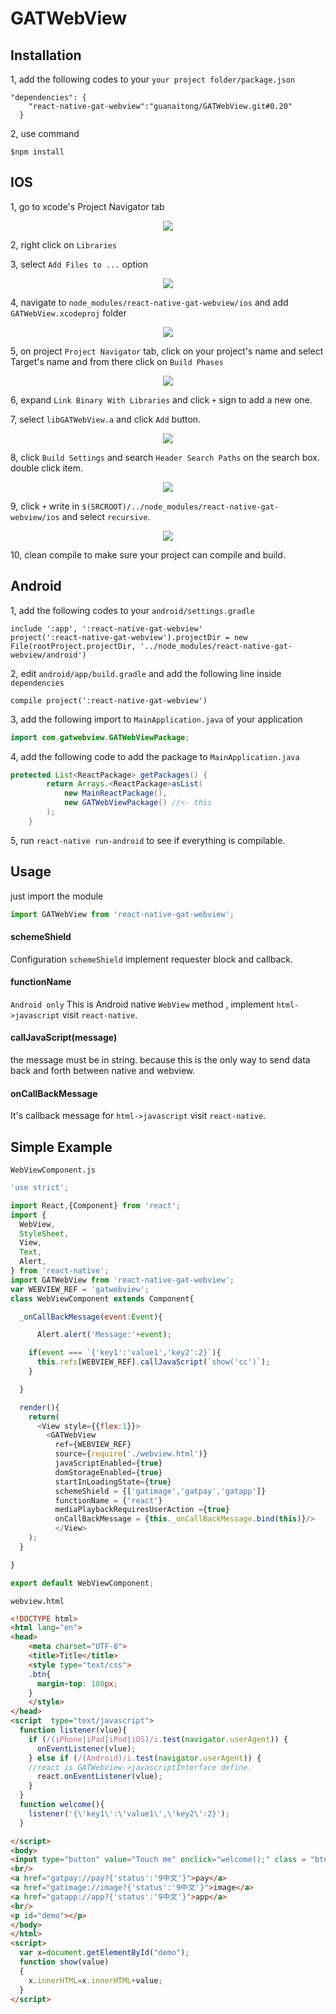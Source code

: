 # GATWebView

## Installation
1, add the following codes to your `your project folder/package.json`
```
"dependencies": {
    "react-native-gat-webview":"guanaitong/GATWebView.git#0.20"
  }
```
2, use command
```
$npm install
```

## IOS
1, go to xcode's Project Navigator tab
<p align="center">
    <img src = "doc/assets/01.png"/>
</p>

2, right click on `Libraries`

3, select `Add Files to ...` option
<p align ="center">
  <img src = "doc/assets/02.png"/>
</p>

4, navigate to `node_modules/react-native-gat-webview/ios` and add `GATWebView.xcodeproj` folder
<p align ="center">
  <img src = "doc/assets/03.png"/>
</p>

5, on project `Project Navigator` tab, click on your project's name and select Target's name and from there click on `Build Phases`
<p align ="center">
  <img src = "doc/assets/04.png"/>
</p>

6, expand `Link Binary With Libraries` and click `+` sign to add a new one.

7, select `libGATWebView.a` and click `Add` button.
<p align ="center">
  <img src = "doc/assets/05.png"/>
</p>

8, click `Build Settings` and search `Header Search Paths` on the search box. double click item.
<p align ="center">
  <img src = "doc/assets/06.png"/>
</p>

9, click `+` write in `$(SRCROOT)/../node_modules/react-native-gat-webview/ios` and select `recursive`.
<p align ="center">
  <img src = "doc/assets/07.png"/>
</p>

10, clean compile to make sure your project can compile and build.

## Android
1, add the following codes to your `android/settings.gradle`
```
include ':app', ':react-native-gat-webview'
project(':react-native-gat-webview').projectDir = new File(rootProject.projectDir, '../node_modules/react-native-gat-webview/android')
```
2, edit `android/app/build.gradle` and add the following line inside `dependencies`
```
compile project(':react-native-gat-webview')
```
3, add the following import to `MainApplication.java` of your application

```java
import com.gatwebview.GATWebViewPackage;
```

4, add the following code to add the package to `MainApplication.java`

```java
protected List<ReactPackage> getPackages() {
        return Arrays.<ReactPackage>asList(
            new MainReactPackage(),
            new GATWebViewPackage() //<- this
        );
    }
```
5, run `react-native run-android` to see if everything is compilable.

## Usage

just import the module
```js
import GATWebView from 'react-native-gat-webview';
```
#### schemeShield
Configuration `schemeShield` implement requester block and callback.

#### functionName
`Android only`
This is Android native `WebView` method , implement `html->javascript` visit `react-native`.

#### callJavaScript(message)
the message must be in string. because this is the only way to send data back and forth between native and webview.

#### onCallBackMessage
It's callback message for  `html->javascript` visit `react-native`.

## Simple Example
`WebViewComponent.js`
```js
'use strict';

import React,{Component} from 'react';
import {
  WebView,
  StyleSheet,
  View,
  Text,
  Alert,
} from 'react-native';
import GATWebView from 'react-native-gat-webview';
var WEBVIEW_REF = 'gatwebview';
class WebViewComponent extends Component{

  _onCallBackMessage(event:Event){

      Alert.alert('Message:'+event);

    if(event === `{'key1':'value1','key2':2}`){
      this.refs[WEBVIEW_REF].callJavaScript(`show('cc')`);
    }

  }

  render(){
    return(
      <View style={{flex:1}}>
        <GATWebView
          ref={WEBVIEW_REF}
          source={require('./webview.html')}
          javaScriptEnabled={true}
          domStorageEnabled={true}
          startInLoadingState={true}
          schemeShield = {['gatimage','gatpay','gatapp']}
          functionName = {'react'}
          mediaPlaybackRequiresUserAction ={true}
          onCallBackMessage = {this._onCallBackMessage.bind(this)}/>
          </View>
    );
  }

}

export default WebViewComponent;

```
`webview.html`
```html
<!DOCTYPE html>
<html lang="en">
<head>
    <meta charset="UTF-8">
    <title>Title</title>
    <style type="text/css">
    .btn{
      margin-top: 100px;
    }
    </style>
</head>
<script  type="text/javascript">
  function listener(vlue){
    if (/(iPhone|iPad|iPod|iOS)/i.test(navigator.userAgent)) {
      onEventListener(vlue);
    } else if (/(Android)/i.test(navigator.userAgent)) {
    //react is GATWebView->javascriptInterface define.
      react.onEventListener(vlue);
    }
  }
  function welcome(){
    listener('{\'key1\':\'value1\',\'key2\':2}');
  }

</script>
<body>
<input type="button" value="Touch me" onclick="welcome();" class = "btn">
<br/>
<a href="gatpay://pay?{'status':'9中文'}">pay</a>
<a href="gatimage://image?{'status':'9中文'}">image</a>
<a href="gatapp://app?{'status':'9中文'}">app</a>
<br/>
<p id="demo"></p>
</body>
</html>
<script>
  var x=document.getElementById("demo");
  function show(value)
  {
    x.innerHTML=x.innerHTML+value;
  }
</script>


```
